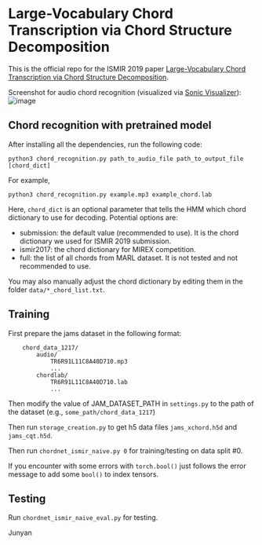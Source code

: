 # Large-Vocabulary Chord Transcription via Chord Structure Decomposition

This is the official repo for the ISMIR 2019 paper [Large-Vocabulary Chord Transcription via Chord Structure Decomposition](https://archives.ismir.net/ismir2019/paper/000078.pdf).

Screenshot for audio chord recognition (visualized via [Sonic Visualizer](https://www.sonicvisualiser.org/)): 
![image](https://user-images.githubusercontent.com/13694510/230480932-6df239fc-bb0c-4dbf-9399-ab79b3d82587.png)


## Chord recognition with pretrained model

After installing all the dependencies, run the following code:

```
python3 chord_recognition.py path_to_audio_file path_to_output_file [chord_dict]
```

For example,

```
python3 chord_recognition.py example.mp3 example_chord.lab
```

Here, ``chord_dict`` is an optional parameter that tells the HMM which chord dictionary to use for decoding. Potential options are:

* submission: the default value (recommended to use). It is the chord dictionary we used for ISMIR 2019 submission.
* ismir2017: the chord dictionary for MIREX competition.
* full: the list of all chords from MARL dataset. It is not tested and not recommended to use. 

You may also manually adjust the chord dictionary by editing them in the folder ``data/*_chord_list.txt``.

## Training

First prepare the jams dataset in the following format:

```
    chord_data_1217/
        audio/
            TR6R91L11C8A40D710.mp3
            ...
        chordlab/
            TR6R91L11C8A40D710.lab
            ...
```

Then modify the value of JAM_DATASET_PATH in ``settings.py`` to the path of the dataset (e.g., ``some_path/chord_data_1217``)

Then run ``storage_creation.py`` to get h5 data files ``jams_xchord.h5d`` and ``jams_cqt.h5d``.

Then run ``chordnet_ismir_naive.py 0`` for training/testing on data split #0.

If you encounter with some errors with ``torch.bool()`` 
just follows the error message to add some ``bool()`` to index tensors.

## Testing

Run ``chordnet_ismir_naive_eval.py`` for testing.

Junyan

